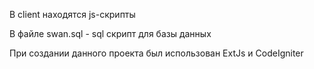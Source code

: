 В client находятся js-скрипты

В файле swan.sql - sql скрипт для базы данных

При создании данного проекта был использован ExtJs и CodeIgniter